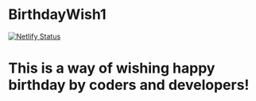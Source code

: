 # BirthdayWish1
[![Netlify Status](https://api.netlify.com/api/v1/badges/52e958cb-81aa-4a88-a042-f09001c5fc2b/deploy-status)](https://app.netlify.com/sites/snehabirthdaywish-mv/deploys)
# This is a way of wishing happy birthday by coders and developers!
